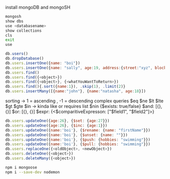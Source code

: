 install mongoDB and mongoSH
```bash
mongosh
show dbs
use <databasename>
show collections
cls
exit
use 
```
```js
db.users()
db.dropDatabase()
db.users.insertOne({name: "boi"})
db.users.insertOne({name: "sally", age:19, address:{street:"xyz", block:"d"}, hobbies:"none"})
db.users.find()
db.users.find({<object>})
db.users.find({<object>}, {<whatYouWantToReturn>})
db.users.find(){.sort({name:1}), .skip(1), .limit(2)}
db.users.insertMany([{name:"john"}, {name:"natasha", age:18}])
```
sorting -> 1 = ascending , -1 = descending
complex queries
$eq
$ne
$lt
$lte
$gt
$gte
$in -> kinda like or requires list
$nin
{$exists: true/false}
$and: [{}, {}]
$or: [{}, {}]
$expr: {<$comparitiveExpresson: ["$field1", "$field2"]>}

```js
db.users.updateOne({age:26}, {$set: {age:27}})
db.users.updateOne({age:26}, {$inc: {age:1}})
db.users.updateOne({name:'boi'}, {$rename: {name: "firstName"}})
db.users.updateOne({name:'boi'}, {$unset: {name: ""}})
db.users.updateOne({name:'boi'}, {$push: {hobbies: "swimming"}})
db.users.updateOne({name:'boi'}, {$pull: {hobbies: "swimming"}})
db.users.replaceOne({<oldObject>, <newObject>})
db.users.deleteOne({<object>})
db.users.deleteMany({<object>})
```


```bash
npm i mongoose
npm i --save-dev nodemon
```